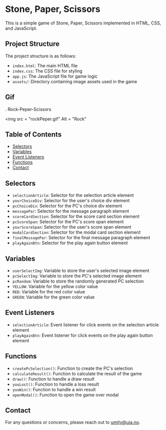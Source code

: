 # Stone, Paper, Scissors

This is a simple game of Stone, Paper, Scissors implemented in HTML, CSS, and JavaScript.

## Project Structure

The project structure is as follows:

- `index.html`: The main HTML file
- `index.css`: The CSS file for styling
- `app.js`: The JavaScript file for game logic
- `assets/`: Directory containing image assets used in the game

## Gif

.  Rock-Peper-Scissors

<img src = "rockPeper.gif" Alt = "Rock"



## Table of Contents
- [Selectors](#selectors)
- [Variables](#variables)
- [Event Listeners](#event-listeners)
- [Functions](#functions)
- [Contact](#contact)

## Selectors

- `selectionArticle`: Selector for the selection article element
- `yourChoiceDiv`: Selector for the user's choice div element
- `pcChoiceDiv`: Selector for the PC's choice div element
- `messagePar`: Selector for the message paragraph element
- `scoreCardSection`: Selector for the score card section element
- `pcScoreSpan`: Selector for the PC's score span element
- `yourScoreSpan`: Selector for the user's score span element
- `modalCardSection`: Selector for the modal card section element
- `finalMessagePar`: Selector for the final message paragraph element
- `playAgainBtn`: Selector for the play again button element

## Variables

- `userSelectImg`: Variable to store the user's selected image element
- `pcSelectImg`: Variable to store the PC's selected image element
- `pcRandom`: Variable to store the randomly generated PC selection
- `YELLOW`: Variable for the yellow color value
- `RED`: Variable for the red color value
- `GREEN`: Variable for the green color value

## Event Listeners

- `selectionArticle`: Event listener for click events on the selection article element
- `playAgainBtn`: Event listener for click events on the play again button element

## Functions

- `createPcSelection()`: Function to create the PC's selection
- `calculateResult()`: Function to calculate the result of the game
- `draw()`: Function to handle a draw result
- `youLost()`: Function to handle a loss result
- `youWin()`: Function to handle a win result
- `openModal()`: Function to open the game over modal

## Contact

For any questions or concerns, please reach out to [umity@uia.no](mailto:umity@uia.no).
